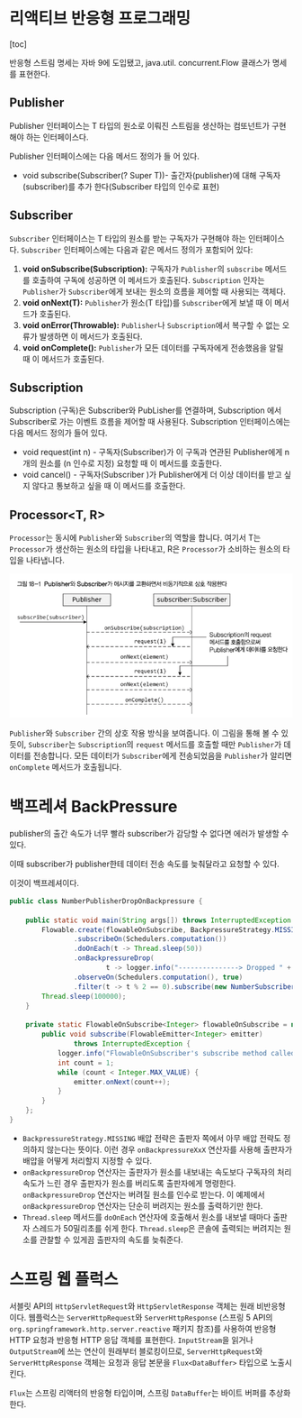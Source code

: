 # 리액티브 반응형 프로그래밍

[toc]

반응형 스트림 명세는 자바 9에 도입됐고, java.util. concurrent.Flow 클래스가 명세를 표현한다.

## Publisher<T>

 Publisher<T> 인터페이스는 T 타입의 원소로 이뤄진 스트림을 생산하는 컴또넌트가 구현해야 하는 인터페이스다. 

Publisher 인터페이스에는 다음 메서드 정의가 들 어 있다.

*  void subscribe(Subscriber(? Super T))- 출간자(publisher)에 대해 구독자(subscriber)를 추가 한다(Subscriber 타입의 인수로 표현)

## **Subscriber<T>**

 `Subscriber` 인터페이스는 T 타입의 원소를 받는 구독자가 구현해야 하는 인터페이스다. `Subscriber` 인터페이스에는 다음과 같은 메서드 정의가 포함되어 있다:

1. **void onSubscribe(Subscription):** 구독자가 `Publisher`의 `subscribe` 메서드를 호출하여 구독에 성공하면 이 메서드가 호출된다. `Subscription` 인자는 `Publisher`가 `Subscriber`에게 보내는 원소의 흐름을 제어할 때 사용되는 객체다.
2. **void onNext(T):** `Publisher`가 원소(T 타입)를 `Subscriber`에게 보낼 때 이 메서드가 호출된다.
3. **void onError(Throwable):** `Publisher`나 `Subscription`에서 복구할 수 없는 오류가 발생하면 이 메서드가 호출된다.
4. **void onComplete():** `Publisher`가 모든 데이터를 구독자에게 전송했음을 알릴 때 이 메서드가 호출된다.

## Subscription 

 Subscription (구독)은 Subscriber와 PubLisher를 연결하며, Subscription 에서 Subscriber로 가는 이벤트 흐름을 제어할 때 사용된다. Subscription 인터페이스에는 다음 메서드 정의가 들어 있다.

- ﻿﻿void request(int n) - 구독자(Subscriber)가 이 구독과 연관된 Publisher에게 n개의 원소를 (n 인수로 지정) 요청할 때 이 메서드를 호출한다.
- ﻿﻿void cancel() - 구독자(Subscriber )가 Publisher에게 더 이상 데이터를 받고 싶지 않다고 통보하고 싶을 때 이 메서드를 호출한다.

## **Processor<T, R>** 

 `Processor`는 동시에 `Publisher`와 `Subscriber`의 역할을 합니다. 여기서 T는 `Processor`가 생산하는 원소의 타입을 나타내고, R은 `Processor`가 소비하는 원소의 타입을 나타냅니다.

![image-20230923225754924](./images//image-20230923225754924.png)

 `Publisher`와 `Subscriber` 간의 상호 작용 방식을 보여줍니다. 이 그림을 통해 볼 수 있듯이, `Subscriber`는 `Subscription`의 `request` 메서드를 호출할 때만 `Publisher`가 데이터를 전송합니다. 모든 데이터가 `Subscriber`에게 전송되었음을 `Publisher`가 알리면 `onComplete` 메서드가 호출됩니다.



# 백프레셔 BackPressure

publisher의 출간 속도가 너무 빨라 subscriber가 감당할 수 없다면 에러가 발생할 수 있다.

이때 subscriber가 publisher한테 데이터 전송 속도를 늦춰달라고 요청할 수 있다.

이것이 백프레셔이다. 

```java
public class NumberPublisherDropOnBackpressure {

	public static void main(String args[]) throws InterruptedException {
		Flowable.create(flowableOnSubscribe, BackpressureStrategy.MISSING)
				.subscribeOn(Schedulers.computation())
				.doOnEach(t -> Thread.sleep(50))
				.onBackpressureDrop(
						t -> logger.info("---------------> Dropped " + t))
				.observeOn(Schedulers.computation(), true)
				.filter(t -> t % 2 == 0).subscribe(new NumberSubscriber());
		Thread.sleep(100000);
	}

	private static FlowableOnSubscribe<Integer> flowableOnSubscribe = new FlowableOnSubscribe<Integer>() {
		public void subscribe(FlowableEmitter<Integer> emitter)
				throws InterruptedException {
			logger.info("FlowableOnSubscriber's subscribe method called");
			int count = 1;
			while (count < Integer.MAX_VALUE) {
				emitter.onNext(count++);
			}
		}
	};
}
```

*  `BackpressureStrategy.MISSING` 배압 전략은 출판자 쪽에서 아무 배압 전략도 정의하지 않는다는 뜻이다. 이런 경우 `onBackpressureXxX` 연산자를 사용해 출판자가 배압을 어떻게 처리할지 지정할 수 있다. 
*  `onBackpressureDrop` 연산자는 출판자가 원소를 내보내는 속도보다 구독자의 처리 속도가 느린 경우 출판자가 원소를 버리도록 출판자에게 명령한다. `onBackpressureDrop` 연산자는 버려질 원소를 인수로 받는다. 이 예제에서 `onBackpressureDrop` 연산자는 단순히 버려지는 원소를 출력하기만 한다. 
*  `Thread.sleep` 메서드를 `doOnEach` 연산자에 호출해서 원소를 내보낼 때마다 출판자 스레드가 50밀리초를 쉬게 한다. `Thread.sleep`은 콘솔에 출력되는 버려지는 원소를 관찰할 수 있게끔 출판자의 속도를 늦춰준다.



# 스프링 웹 플럭스

서블릿 API의 `HttpServletRequest`와 `HttpServletResponse` 객체는 원래 비반응형이다. 웹플럭스는 `ServerHttpRequest`와 `ServerHttpResponse` (스프링 5 API의 `org.springframework.http.server.reactive` 패키지 참조)를 사용하여 반응형 HTTP 요청과 반응형 HTTP 응답 객체를 표현한다. `InputStream`을 읽거나 `OutputStream`에 쓰는 연산이 원래부터 블로킹이므로, `ServerHttpRequest`와 `ServerHttpResponse` 객체는 요청과 응답 본문을 `Flux<DataBuffer>` 타입으로 노출시킨다.

 `Flux`는 스프링 리액터의 반응형 타입이며, 스프링 `DataBuffer`는 바이트 버퍼를 추상화한다.

